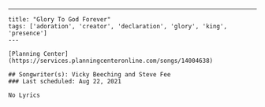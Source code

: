 ---
    title: "Glory To God Forever"
    tags: ['adoration', 'creator', 'declaration', 'glory', 'king', 'presence']
    ---

    [Planning Center](https://services.planningcenteronline.com/songs/14004638)

    ## Songwriter(s): Vicky Beeching and Steve Fee
    ### Last scheduled: Aug 22, 2021          

    No Lyrics
    